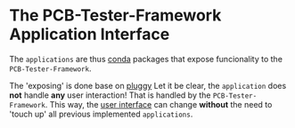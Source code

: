 # The PCB-Tester-Framework Application Interface

The `applications` are thus [conda]() packages that expose funcionality to the `PCB-Tester-Framework`.

The 'exposing' is done base on [pluggy](https://github.com/pytest-dev/pluggy)
Let it be clear, the `application` does **not** handle **any** user interaction! That is handled by the `PCB-Tester-Framework`. This way, the [user interface](https://github.com/ate-org/PCB-Tester/blob/master/software/UserInterface.md) can change **without** the need to 'touch up' all previous implemented `applications`.
